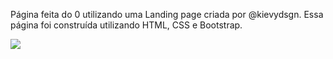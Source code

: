 Página feita do 0 utilizando uma Landing page criada por @kievydsgn.
Essa página foi construída utilizando HTML, CSS e Bootstrap.

<img src="Imagens/gifPrincipal.gif">
